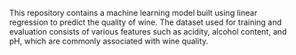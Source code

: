 This repository contains a machine learning model built using linear regression to predict the quality of wine. The dataset used for training and evaluation consists of various features such as acidity, alcohol content, and pH, which are commonly associated with wine quality.
